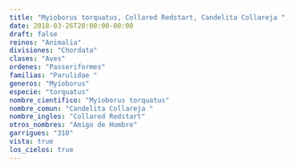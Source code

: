 ```yaml
---
title: "Myioborus torquatus, Collared Redstart, Candelita Collareja "
date: 2018-03-26T20:00:00-00:00
draft: false
reinos: "Animalia"
divisiones: "Chordata"
clases: "Aves"
ordenes: "Passeriformes"
familias: "Parulidae "
generos: "Myioborus"
especie: "torquatus"
nombre_cientifico: "Myioborus torquatus"
nombre_comun: "Candelita Collareja "
nombre_ingles: "Collared Redstart"
otros_nombres: "Amigo de Hombre"
garrigues: "310"
vista: true
los_cielos: true
---
```

